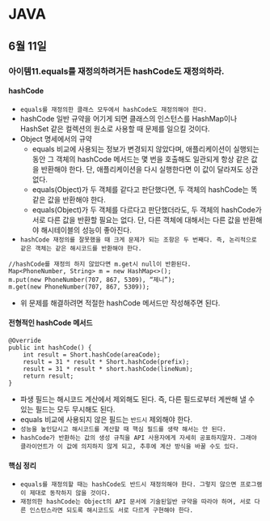 # JAVA

## 6월 11일

### 아이템11.equals를 재정의하려거든 hashCode도 재정의하라.

#### hashCode
- `equals를 재정의한 클래스 모두에서 hashCode도 재정의해야 한다.`
- hashCode 일반 규약을 어기게 되면 클래스의 인스턴스를 HashMap이나 HashSet 같은 컬렉션의 원소로 사용할 때 문제를 일으킬 것이다.
- Object 명세에서의 규약
    - equals 비교에 사용되는 정보가 변경되지 않았다며, 애플리케이션이 실행되는 동안 그 객체의 hashCode 메서드는 몇 번을 호출해도 일관되게 항상 같은 값을 반환해야 한다. 단, 애플리케이션을 다시 실행한다면 이 값이 달라져도 상관없다.
    - equals(Object)가 두 객체를 같다고 판단했다면, 두 객체의 hashCode는 똑같은 값을 반환해야 한다.
    - equals(Object)가 두 객체를 다르다고 판단했더라도, 두 객체의 hashCode가 서로 다른 값을 반환할 필요는 없다. 단, 다른 객체에 대해서는 다른 값을 반환해야 해시테이블의 성능이 좋아진다.
- `hashCode 재정의를 잘못했을 때 크게 문제가 되는 조항은 두 번째다. 즉, 논리적으로 같은 객체는 같은 해시코드를 반환해야 한다.`
```{.java}
//hashCode를 재정의 하지 않았다면 m.get시 null이 반환된다.
Map<PhoneNumber, String> m = new HashMap<>();
m.put(new PhoneNumber(707, 867, 5309), “제니”);
m.get(new PhoneNumber(707, 867, 5309));
```
- 위 문제를 해결하려면 적절한 hashCode 메서드만 작성해주면 된다.

#### 전형적인 hashCode 메서드
```{.java}
@Override
public int hashCode() {
	int result = Short.hashCode(areaCode);
	result = 31 * result * Short.hashCode(prefix);
	result = 31 * result * short.hashCode(lineNum);
	return result;
}
```
- 파생 필드는 해시코드 계산에서 제외해도 된다. 즉, 다른 필드로부터 계싼해 낼 수 있는 필드는 모두 무시해도 된다.
- equals 비교에 사용되지 않은 필드는 `반드시` 제외해야 한다.
- `성능을 높인답시고 해시코드를 계산할 때 핵심 필드를 생략 해서는 안 된다.`
- `hashCode가 반환하는 값의 생성 규칙을 API 사용자에게 자세히 공표하지말자. 그래야 클라이언트가 이 값에 의지하지 않게 되고, 추후에 계산 방식을 바꿀 수도 있다.`

#### 핵심 정리
- `equals를 재정의할 때는 hashCode도 반드시 재정의해야 한다. 그렇지 않으면 프로그램이 제대로 동작하지 않을 것이다.`
- `재정의한 hashCode는 Object의 API 문서에 기술된일반 규약을 따라야 하며, 서로 다른 인스턴스라면 되도록 해시코드도 서로 다르게 구현해야 한다.`
